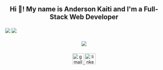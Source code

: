 <h2 align="center">Hi 👋! My name is Anderson Kaiti and I'm a Full-Stack Web Developer</h2>

###

![](http://github-profile-summary-cards.vercel.app/api/cards/productive-time?username=andersonkaiti&theme=dracula&utcOffset=3)
![](http://github-profile-summary-cards.vercel.app/api/cards/profile-details?username=andersonkaiti&theme=dracula)

###

<div align="center">
  <a href="https://skillicons.dev">
    <img
      src="https://skillicons.dev/icons?i=html,css,javascript,typescript,nodejs,mysql,mongodb,react,nextjs,tailwindcss,firebase,express,git,babel,webpack,eslint,python,php,java,c,figma,laravel,npm,vscode"
    />
  </a>
</div>

###

<div align="center">
  <a href="mailto:anderkaiti@gmail.com" target="_blank">
    <img
      src="https://img.shields.io/static/v1?message=Gmail&logo=gmail&label=&color=D14836&logoColor=white&labelColor=&style=for-the-badge"
      height="35"
      alt="gmail logo"
    />
  </a>
  <a href="https://www.linkedin.com/in/anderson-kaiti-67906126a/" target="_blank">
    <img
      src="https://img.shields.io/static/v1?message=LinkedIn&logo=linkedin&label=&color=0077B5&logoColor=white&labelColor=&style=for-the-badge"
      height="35"
      alt="linkedin logo"
    />
  </a>
</div>

###

